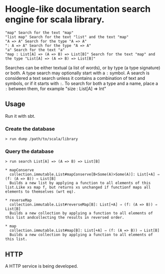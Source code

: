 # Hoogle-like documentation search engine for scala library.

    "map" Search for the text "map"
    "list map" Search for the text "list" and the text "map"
    "A => A" Search for the type "A => A"
    ": A => A" Search for the type "A => A"
    "a" Search for the text "a"
    "map : List[A] => (A => B) => List[B]" Search for the text "map" and the type "List[A] => (A => B) => List[B]" 

Searches can be either textual (a list of words), or by type (a type signature) or both. A type search may optionally start with a `:` symbol. A search is considered a text search unless it contains a combination of text and symbols, or if it starts with `:`. To search for both a type and a name, place a `:` between them, for example "size : List[A] => Int"

## Usage

Run it with sbt.

### Create the database

    > run dump /path/to/scala/library

### Query the database

    > run search List[A] => (A => B) => List[B]

    * mapConserve
      collection.immutable.List#mapConserve[B<Some(A)>Some(A)]: List[+A] ⇒ (f: (A => B)) ⇒ List[B]
      Builds a new list by applying a function to all elements of this list.Like xs map f, but returns xs unchanged if functionf maps all elements to themselves (wrt eq).

    * reverseMap
      collection.immutable.List#reverseMap[B]: List[+A] ⇒ (f: (A => B)) ⇒ List[B]
      Builds a new collection by applying a function to all elements of this list andcollecting the results in reversed order.

    * map
      collection.immutable.List#map[B]: List[+A] ⇒ (f: (A => B)) ⇒ List[B]
      Builds a new collection by applying a function to all elements of this list.

## HTTP

A HTTP service is being developed.
